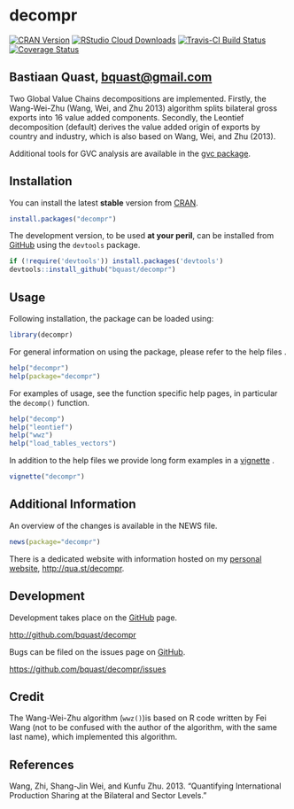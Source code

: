 decompr
=======
[![CRAN Version](http://www.r-pkg.org/badges/version/decompr)](http://cran.r-project.org/package=decompr)
[![RStudio Cloud Downloads](http://cranlogs.r-pkg.org/badges/decompr?color=brightgreen)](http://cran.rstudio.com/web/packages/decompr/index.html)
[![Travis-CI Build Status](https://travis-ci.org/bquast/decompr.png?branch=master)](https://travis-ci.org/bquast/decompr)
[![Coverage Status](https://coveralls.io/repos/bquast/decompr/badge.svg?branch=master)](https://coveralls.io/r/bquast/decompr?branch=master)

Bastiaan Quast, <bquast@gmail.com>
----------------------------------
Two Global Value Chains decompositions are implemented.
Firstly, the Wang-Wei-Zhu (Wang, Wei, and Zhu 2013) algorithm splits bilateral gross exports into 16 value added components.
Secondly, the Leontief decomposition (default) derives the value added origin of exports by country and industry, 
which is also based on Wang, Wei, and Zhu (2013).

Additional tools for GVC analysis are available in the [gvc package](http://cran.r-project.org/package=gvc).


Installation
------------
You can install the latest **stable** version from [CRAN](http://cran.r-project.org/package=decompr).

```r
install.packages("decompr")
```

The development version, to be used **at your peril**, can be installed from [GitHub](http://github.com/bquast/decompr) using the `devtools` package.

```r
if (!require('devtools')) install.packages('devtools')
devtools::install_github("bquast/decompr")
```


Usage
-------------

Following installation, the package can be loaded using:

```r
library(decompr)
```

For general information on using the package, please refer to the help files    .

```r
help("decompr")
help(package="decompr")
```

For examples of usage, see the function specific help pages, in particular the `decomp()` function.

```r
help("decomp")
help("leontief")
help("wwz")
help("load_tables_vectors")
```

In addition to the help files we provide long form examples in a [vignette](http://cran.r-project.org/web/packages/decompr/vignettes/decompr.html) .

```r
vignette("decompr")
```


Additional Information
-----------------------

An overview of the changes is available in the NEWS file.

```r
news(package="decompr")
```

There is a dedicated website with information hosted on my [personal website](http://qua.st/), http://qua.st/decompr.


Development
-------------
Development takes place on the [GitHub](http://github.com/) page.

http://github.com/bquast/decompr

Bugs can be filed on the issues page on [GitHub](http://github.com).

https://github.com/bquast/decompr/issues


Credit
---------

The Wang-Wei-Zhu algorithm (`wwz()`)is based on R code written by Fei Wang
(not to be confused with the author of the algorithm, with the same last name),
which implemented this algorithm.


References
----------

Wang, Zhi, Shang-Jin Wei, and Kunfu Zhu. 2013. “Quantifying International Production Sharing at the Bilateral and Sector Levels.”

